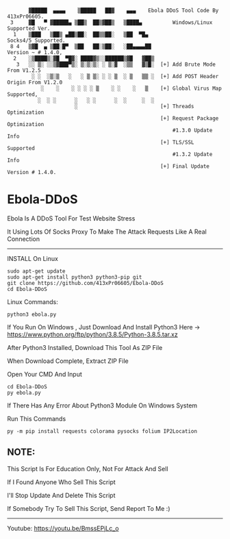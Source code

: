            ▓█████  ▄▄▄▄    ▒█████   ██▓    ▄▄▄    Ebola DDoS Tool Code By 413xPr06605.
     3     ▓█   ▀ ▓█████▄ ▒██▒  ██▒▓██▒   ▒████▄          Windows/Linux Supported Ver.
      1    ▒███   ▒██▒ ▄██▒██░  ██▒▒██░   ▒██  ▀█▄                 Socks4/5 Supported.
     8 4   ▒▓█  ▄ ▒██░█▀  ▒██   ██░▒██░   ░██▄▄▄▄██                 Version ~ # 1.4.0,
      2    ░▒████▒░▓█  ▀█▓░ ████▓▒░░██████▒▓█   ▓██▒     
       3   ░░ ▒░ ░░▒▓███▀▒░ ▒░▒░▒░ ░ ▒░▓  ░▒▒   ▓▒█░  [+] Add Brute Mode From V1.2.5
            ░ ░  ░▒░▒   ░   ░ ▒ ▒░ ░ ░ ▒  ░ ▒   ▒▒ ░  [+] Add POST Header Origin From V1.2.0
               ░    ░    ░ ░ ░ ░ ▒    ░ ░    ░   ▒    [+] Global Virus Map Supported,
              ░  ░ ░      ░   ░ ░      ░  ░     ░  ░  
                          ░                           [+] Threads Optimization         
                                                      [+] Request Package Optimization 
                                                          #1.3.0 Update Info
                                                      [+] TLS/SSL Supported
                                                          #1.3.2 Update Info
                                                      [+] Final Update Version # 1.4.0.

# Ebola-DDoS


Ebola Is A DDoS Tool For Test Website Stress

It Using Lots Of Socks Proxy To Make The Attack Requests Like A Real Connection

---------------------------------------------------------------------------------------------
INSTALL On Linux
```
sudo apt-get update
sudo apt-get install python3 python3-pip git
git clone https://github.com/413xPr06605/Ebola-DDoS
cd Ebola-DDoS
```

Linux Commands:
```
python3 ebola.py
```

If You Run On Windows , Just Download And Install Python3 Here -> https://www.python.org/ftp/python/3.8.5/Python-3.8.5.tar.xz

After Python3 Installed, Download This Tool As ZIP File

When Download Complete, Extract ZIP File 

Open Your CMD And Input

```
cd Ebola-DDoS
py ebola.py
```

If There Has Any Error About Python3 Module On Windows System

Run This Commands

```
py -m pip install requests colorama pysocks folium IP2Location
```


NOTE: 
--------------------------------------------------------------
This Script Is For Education Only,
Not For Attack And Sell

If I Found Anyone Who Sell This Script

I'll Stop Update And Delete This Script

If Somebody Try To Sell This Script, Send Report To Me  :)

-----------------------------------------------------------------
Youtube: https://youtu.be/BmssEPjLc_o
